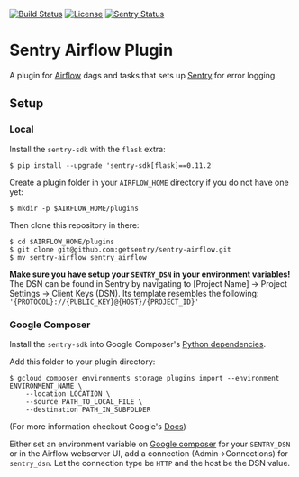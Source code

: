 [![Build Status](https://travis-ci.com/getsentry/sentry-airflow.svg?branch=master)](https://travis-ci.com/getsentry/sentry-airflow)
[![License](http://img.shields.io/:license-Apache%202-blue.svg)](http://www.apache.org/licenses/LICENSE-2.0.txt)
[![Sentry Status](https://img.shields.io/badge/sentry-sign_up-white.svg?logo=sentry&style=social)](https://docs.sentry.io)

# Sentry Airflow Plugin

A plugin for [Airflow](https://airflow.apache.org/) dags and tasks that sets up [Sentry](https://sentry.io) for error logging.  

## Setup

### Local

Install the `sentry-sdk` with the `flask` extra:

```shell
$ pip install --upgrade 'sentry-sdk[flask]==0.11.2'
```

Create a plugin folder in your `AIRFLOW_HOME` directory if you do not have one yet:

```shell
$ mkdir -p $AIRFLOW_HOME/plugins
```

Then clone this repository in there:

```shell
$ cd $AIRFLOW_HOME/plugins
$ git clone git@github.com:getsentry/sentry-airflow.git
$ mv sentry-airflow sentry_airflow
```

**Make sure you have setup your `SENTRY_DSN` in your environment variables!** The DSN can be found in Sentry by navigating to [Project Name] -> Project Settings -> Client Keys (DSN). Its template resembles the following: `'{PROTOCOL}://{PUBLIC_KEY}@{HOST}/{PROJECT_ID}'`

### Google Composer

Install the `sentry-sdk` into Google Composer's [Python dependencies](https://cloud.google.com/composer/docs/how-to/using/installing-python-dependencies#install-package).

Add this folder to your plugin directory:

```shell
$ gcloud composer environments storage plugins import --environment ENVIRONMENT_NAME \
    --location LOCATION \
    --source PATH_TO_LOCAL_FILE \
    --destination PATH_IN_SUBFOLDER
```

(For more information checkout Google's [Docs](https://cloud.google.com/composer/docs/concepts/plugins#installing_a_plugin))

Either set an environment variable on [Google composer](https://cloud.google.com/composer/docs/how-to/managing/environment-variables) for your `SENTRY_DSN`
or in the Airflow webserver UI, add a connection (Admin->Connections) for `sentry_dsn`. Let the connection type be `HTTP` and the host be the DSN value.
